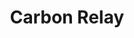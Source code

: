 ---
blog: https://carbonrelay.com/blog
codehost: https://github.com/redskyops
facebook: https://facebook.com/carbonrelayai
linkedin: http://linkedin.com/company/carbonrelay
logohandle: carbonrelay
sort: carbonrelay
title: Carbon Relay
twitter: https://x.com/carbonrelay
website: https://www.carbonrelay.com/
---